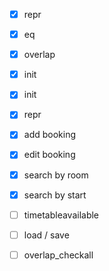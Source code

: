 - [x] repr
- [x] eq 
- [x] overlap
- [x] init 

- [x] init
- [x] repr
- [x] add booking
- [x] edit booking
- [x] search by room
- [x] search by start
- [ ]  timetableavailable
- [ ] load / save
- [ ] overlap_checkall 